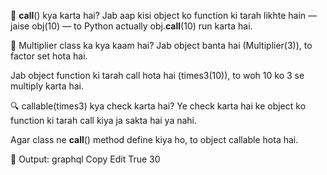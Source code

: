 🎯 __call__() kya karta hai?
Jab aap kisi object ko function ki tarah likhte hain — jaise obj(10) — to Python actually obj.__call__(10) run karta hai.

🔁 Multiplier class ka kya kaam hai?
Jab object banta hai (Multiplier(3)), to factor set hota hai.

Jab object function ki tarah call hota hai (times3(10)), to woh 10 ko 3 se multiply karta hai.

🔍 callable(times3) kya check karta hai?
Ye check karta hai ke object ko function ki tarah call kiya ja sakta hai ya nahi.

Agar class ne __call__() method define kiya ho, to object callable hota hai.

🧪 Output:
graphql
Copy
Edit
True
30
